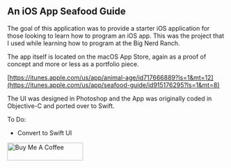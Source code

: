 ## An iOS App Seafood Guide

The goal of this application was to provide a starter iOS application for those looking to learn how to program an iOS app. This was the project that I used while learning how to program at the Big Nerd Ranch. 

The app itself is located on the macOS App Store, again as a proof of concept and more or less as a portfolio piece. 

[https://itunes.apple.com/us/app/animal-age/id717666889?ls=1&mt=12](https://itunes.apple.com/us/app/seafood-guide/id915176295?ls=1&mt=8)

The UI was designed in Photoshop and the App was originally coded in Objective-C and ported over to Swift. 

To Do:
- Convert to Swift UI

<a href="https://www.buymeacoffee.com/jonbrown" target="_blank"><img src="https://cdn.buymeacoffee.com/buttons/default-orange.png" alt="Buy Me A Coffee" height="41" width="174"></a>
